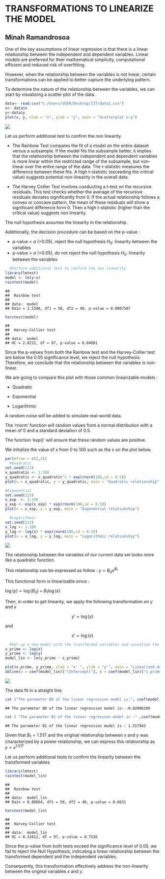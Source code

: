 TRANSFORMATIONS TO LINEARIZE THE MODEL
================
## Minah Ramandrosoa

One of the key assumptions of linear regression is that there is a
linear relationship between the independent and dependent variables.
Linear models are preferred for their mathematical simplicity,
computational efficient and reduced risk of overfitting.

However, when the relationship between the variables is not linear,
certain transformations can be applied to better capture the underlying
pattern.

To determine the nature of the relationship between the variables, we
can start by visualizing a scatter plot of the data.

``` r
data<- read.csv("C:/Users/USER/Desktop/IIT/data1.csv")
x<- data$x
y<-data$y
plot(x, y, xlab = "x", ylab = "y", main = "Scatterplot x~y")
```

![](Transformation-to-linearize-the-model_files/figure-gfm/unnamed-chunk-1-1.png)<!-- -->

Let us perform additional test to confirm the non linearity.

- The Rainbow Test compares the fit of a model on the entire dataset
  versus a subsample. If the model fits the subsample better, it implies
  that the relationship between the independent and dependent variables
  is more linear within the restricted range of the subsample, but
  non-linear over the entire range of the data. The t-statistic measures
  the difference between these fits. A high t-statistic (exceeding the
  critical value) suggests potential non-linearity in the overall data.

- The Harvey Collier Test involves conducting a t-test on the recursive
  residuals. This test checks whether the average of the recursive
  residuals deviates significantly from 0. If the actual relationship
  follows a convex or concave pattern, the mean of these residuals will
  show a significant difference form 0. Then a high t-statistic (higher
  than the critical value) suggests non linearity.

The null hypothesis assumes the linearity in the relationship.

Additionally, the decision procedure can be based on the p-value :

- p-value \< $\alpha$ (=0.05), reject the null hypothesis $H_0 :$
  linearity between the variables
- p-value \> $\alpha$ (=0.05), do not reject the null hypothesis $H_0 :$
  linearity between the variables

``` r
  #Perform additional test to confirm the non linearity
library(lmtest)
model <- lm(y~x)
raintest(model)
```

    ## 
    ##  Rainbow test
    ## 
    ## data:  model
    ## Rain = 2.5348, df1 = 50, df2 = 48, p-value = 0.0007587

``` r
harvtest(model)
```

    ## 
    ##  Harvey-Collier test
    ## 
    ## data:  model
    ## HC = 2.0212, df = 97, p-value = 0.04601

Since the p-values from both the Rainbow test and the Harvey-Collier
test are below the 0.05 significance level, we reject the null
hypothesis. Therefore, we conclude that the relationship between the
variables is non-linear.

We are going to compare this plot with those common linearizable models
:

- Quadratic

- Exponential

- Logarithmic

A random noise will be added to simulate real-world data.

The ‘rnorm’ function will random values from a normal distribution with
a mean of 0 and a standard deviation of 0.5.

The function ‘exp()’ will ensure that these random values are positive.

We initialize the value of x from 0 to 100 such as the x on the plot
below.

``` r
par(mfrow = c(2,2))
  #Quadratic 
set.seed(123)
x_quadratic <- 1:100
y_quadratic <- x_quadratic^2 * exp(rnorm(100,sd = 0.5))
plot(x = x_quadratic, y = y_quadratic, main = "Quadratic relationship")

#Exponential
set.seed(123)
x_exp  <- 1:100
y_exp <- exp(x_exp) * exp(rnorm(100,sd = 0.5))
plot(x = x_exp, y = y_exp, main = "Exponential relationship")

  #Logarithmic
set.seed(123)
x_log <- 1:100
y_log <- log(x) * exp(rnorm(100,sd = 0.5))
plot(x = x_log, y = y_log, main = "Logarithmic relationship")
```

![](Transformation-to-linearize-the-model_files/figure-gfm/unnamed-chunk-3-1.png)<!-- -->

The relationship between the variables of our current data set looks
more like a quadratic function.

This relationship can be expressed as follow : $y = B_0x^{B_1}$

This functional form is linearizable since :

$\log(y) = \log(B_0) + B_1 \log(x)$

Then, in order to get linearity, we apply the following transformation
on $y$ and $x$

$$
y' = \log(y)
$$

and

$$
x' = \log(x)
$$

``` r
  #Set up a new model with the transformed variables and visualize the new plot
x_prime <- log(x)
y_prime <- log(y)
model_lin <- lm(y_prime ~ x_prime)

plot(x_prime, y_prime, xlab = "x' ", ylab = "y'", main = "Linearized data")
abline(a = coef(model_lin)["(Intercept)"], b = coef(model_lin)["x_prime"])
```

![](Transformation-to-linearize-the-model_files/figure-gfm/unnamed-chunk-4-1.png)<!-- -->

The data fit in a straight line.

``` r
cat ("The parameter B0 of the linear regression model is:", coef(model_lin)["(Intercept)"],"\n" )
```

    ## The parameter B0 of the linear regression model is: -0.02006289

``` r
cat ( "The parameter B1 of the linear regression model is :" ,coef(model_lin)["x_prime"])
```

    ## The parameter B1 of the linear regression model is : 1.517943

Given that $B_1 = 1.517$ and the original relationship between x and y
was characterized by a power relationship, we can express this
relationship as $y=x^{1.517}$

Let us perform additional tests to confirm the linearity between the
transformed variables

``` r
library(lmtest)
raintest(model_lin)
```

    ## 
    ##  Rainbow test
    ## 
    ## data:  model_lin
    ## Rain = 0.88664, df1 = 50, df2 = 48, p-value = 0.6631

``` r
harvtest(model_lin)
```

    ## 
    ##  Harvey-Collier test
    ## 
    ## data:  model_lin
    ## HC = 0.31612, df = 97, p-value = 0.7526

Since the p-value from both tests exceed the significance level of 0.05,
we fail to reject the Null Hypothesis, indicating a linear relationship
between the transformed dependent and the independent variables.

Consequently, this transformation effectively address the non-linearity
between the original variables $x$ and $y$.

